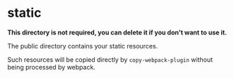 # static

**This directory is not required, you can delete it if you don't want to use it.**

The public directory contains your static resources.

Such resources will be copied directly by `copy-webpack-plugin` without being processed by webpack.
